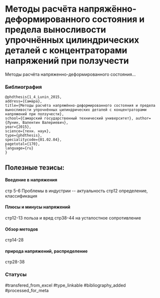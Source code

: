 # Методы расчёта напряжённо-деформированного состояния и предела выносливости упрочнённых цилиндрических деталей с концентраторами напряжений при ползучести

Методы расчёта напряженно-деформированного состояния…

### Библиография
```
@phdthesis{1_4_Lunin_2015,
address={Самара},
title={Методы расчёта напряжённо-деформированного состояния и предела выносливости упрочнённых цилиндрических деталей с концентраторами напряжений при ползучести},
school={Самарский государственный технический университет}, author={Лунин, Валентин Валериевич},
year={2015},
science={техн. наук},
type={phdthesis},
specialitycode={01.02.04},
pagetotal={170},
language={ru}
}
```

## Полезные тезисы:
#### Введение в напряжения
стр 5-6 Проблемы в индустрии -- актуальность
стр12  определение, классификация

#### Плюсы и минусы напряжений
стр12-13 польза и вред
стр38-44 на усталостное сопротивление


#### Обзор методов
стр14-28

#### природа напряжений, распределение
стр28-38



### Статусы
#transfered_from_excel 
#type_linkable 
#bibliography_added
#processed_for_meta
